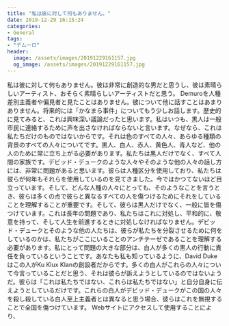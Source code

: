 ```yaml
---
title: "私は彼に対して何もありません。"
date: 2019-12-29 16:15:24
categories:
- General
tags:
- "デムーロ"
header:
  image: /assets/images/20191229161157.jpg
  og_image: /assets/images/20191229161157.jpg
---
```


私は彼に対して何もありません。彼は非常に創造的な男だと思うし、彼は素晴らしいアーティスト、おそらく素晴らしいアーティストだと思う。 Demuroを人種差別主義者や偏見者と見たことはありません。彼について他に話すことはあまりありません。将来的には「かなまら事件」についてもう少しお話します。歴史的に見てみると、これは興味深い議論だったと思います。私はいつも、黒人は一般市民に連絡するために声を出さなければならないと言います。なぜなら、これは私たちだけのものではないからです。それは色のすべての人々、あらゆる種類の背景のすべての人々についてです。黒人、白人、赤人、黄色人、青人など、他の人のために常に立ち上がる必要があります。私たちは黒人だけでなく、すべて人間の家族です。デビッド・デュークのような人々やそのような他の人々の話し方には、非常に問題があると思います。彼らは人種区分を使用しており、私たちは彼らが何年もそれらを使用しているのを見てきました。今ではかつてないほど目立っています。そして、どんな人種の人々にとっても、そのようなことを言うとき、彼らは多くの点で彼らと異なるすべての人を傷つけるためにそれをしていることを理解することが重要です。そして、彼らは黒人だけでなく、一般に皆を傷つけています。これは長年の問題であり、私たちはこれに対処し、平和的に、敬意を持って、そして人生を前進するときに対処しなければなりません。デビッド・デュークとそのような他の人たちは、彼らが私たちを分裂させるために何をしているのかは、私たちがここにいることのアンチテーゼであることを理解する必要があります。私にとって問題の大きな部分は、白人が多くの黒人の行動に責任を負っているということです。あなたも私も知っているように、David Dukeはこの人がKu Klux Klanの創設者だからです。多くの白人がこれらの人々について今言っていることだと思う、それは彼らが訴えようとしているのではないようだ。彼らは「これは私たちではない、これらは私たちではない」と自分自身に伝えようとしているだけです。これらの白人がデビッド・デュークがこの国の人々を殺し殺している白人至上主義者とは異なると思う場合、彼らはこれを無視することで全国を傷つけています。 Webサイトにアクセスして使用することにより、
